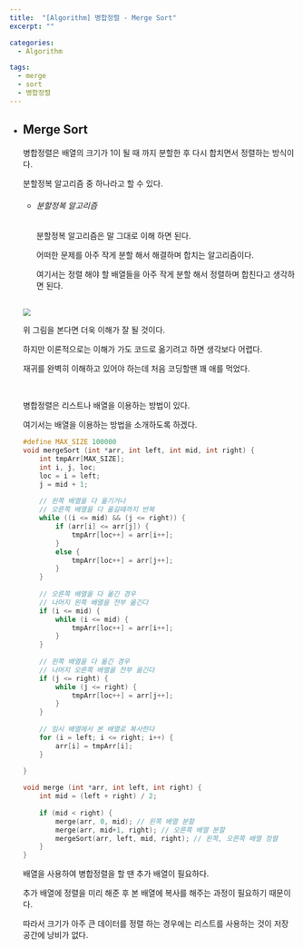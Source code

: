 ```yaml
---
title:  "[Algorithm] 병합정렬 - Merge Sort"
excerpt: ""

categories:
  - Algorithm

tags:
  - merge
  - sort
  - 병합정렬
---
```


- ## Merge Sort

  병합정렬은 배열의 크기가 1이 될 때 까지 분할한 후 다시 합치면서 정렬하는 방식이다.

  분할정복 알고리즘 중 하나라고 할 수 있다.

  - ###### 분할정복 알고리즘

    분할정복 알고리즘은 말 그대로 이해 하면 된다.

    어떠한 문제를 아주 작게 분할 해서 해결하며 합치는 알고리즘이다.

    여기서는 정렬 해야 할 배열들을 아주 작게 분할 해서 정렬하며 합친다고 생각하면 된다.

  <br>
  
  <img src="https://nam-ki-bok.github.io/assets/images/algorithm/merge.png" style="zoom:85%;" />
  
  위 그림을 본다면 더욱 이해가 잘 될 것이다.
  
  하지만 이론적으로는 이해가 가도 코드로 옮기려고 하면 생각보다 어렵다.
  
  재귀를 완벽히 이해하고 있어야 하는데 처음 코딩할땐 꽤 애를 먹었다.
  
  <br>
  
  병합정렬은 리스트나 배열을 이용하는 방법이 있다.
  
  여기서는 배열을 이용하는 방법을 소개하도록 하겠다.
  
  ```c
  #define MAX_SIZE 100000
  void mergeSort (int *arr, int left, int mid, int right) {
      int tmpArr[MAX_SIZE];
      int i, j, loc;
      loc = i = left;
      j = mid + 1;
      
      // 왼쪽 배열을 다 옮기거나
      // 오른쪽 배열을 다 옮길때까지 반복
      while ((i <= mid) && (j <= right)) {
          if (arr[i] <= arr[j]) {
              tmpArr[loc++] = arr[i++];
          }
          else {
              tmpArr[loc++] = arr[j++];
          }
      }
      
      // 오른쪽 배열을 다 옮긴 경우
      // 나머지 왼쪽 배열을 전부 옮긴다
      if (i <= mid) {
          while (i <= mid) {
              tmpArr[loc++] = arr[i++];
          }
      }
      
      // 왼쪽 배열을 다 옮긴 경우
      // 나머지 오른쪽 배열을 전부 옮긴다
      if (j <= right) {
          while (j <= right) {
              tmpArr[loc++] = arr[j++];
          }
      }
      
      // 임시 배열에서 본 배열로 복사한다
      for (i = left; i <= right; i++) {
          arr[i] = tmpArr[i];
      }
      
  }
  
  void merge (int *arr, int left, int right) {
      int mid = (left + right) / 2;
      
      if (mid < right) {
          merge(arr, 0, mid); // 왼쪽 배열 분할
          merge(arr, mid+1, right); // 오른쪽 배열 분할
          mergeSort(arr, left, mid, right); // 왼쪽, 오른쪽 배열 정렬
      }
  }
  ```
  
  배열을 사용하여 병합정렬을 할 땐 추가 배열이 필요하다.
  
  추가 배열에 정렬을 미리 해준 후 본 배열에 복사를 해주는 과정이 필요하기 때문이다.
  
  따라서 크기가 아주 큰 데이터를 정렬 하는 경우에는 리스트를 사용하는 것이 저장공간에 낭비가 없다.
  
  
